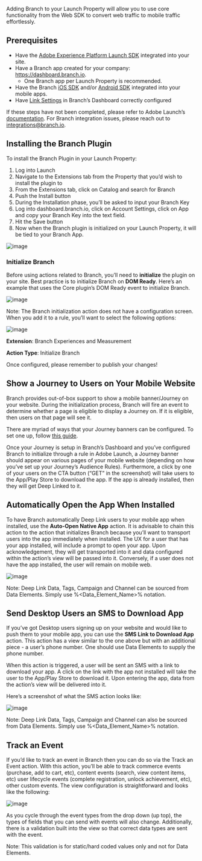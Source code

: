 Adding Branch to your Launch Property will allow you to use core functionality from the Web SDK to convert web traffic to mobile traffic effortlessly.

## Prerequisites

- Have the [Adobe Experience Platform Launch SDK](https://docs.adobelaunch.com/) integrated into your site.
- Have a Branch app created for your company: https://dashboard.branch.io.
	- One Branch app per Launch Property is recommended.
- Have the Branch [iOS SDK](/pages/apps/ios) and/or [Android SDK](/pages/apps/android) integrated into your mobile apps.
- Have [Link Settings](https://dashboard.branch.io/link-settings) in Branch’s Dashboard correctly configured

If these steps have not been completed, please refer to Adobe Launch’s [documentation](https://developer.adobelaunch.com/). For Branch integration issues, please reach out to integrations@branch.io.

## Installing the Branch Plugin

To install the Branch Plugin in your Launch Property:

1. Log into Launch
2. Navigate to the Extensions tab from the Property that you’d wish to install the plugin to
3. From the Extensions tab, click on Catalog and search for Branch
4. Push the Install button
5. During the Installation phase, you’ll be asked to input your Branch Key
6. Log into dashboard.branch.io, click on Account Settings, click on App and copy your Branch Key into the text field.
7. Hit the Save button
8. Now when the Branch plugin is initialized on your Launch Property, it will be tied to your Branch App.

![image](/img/pages/apps/adobe-launch-web-plugin/adobe-launch-web1.png)

### Initialize Branch

Before using actions related to Branch, you’ll need to **initialize** the plugin on your site. Best practice is to initialize Branch on **DOM Ready**. Here’s an example that uses the Core plugin’s DOM Ready event to initialize Branch.

![image](/img/pages/apps/adobe-launch-web-plugin/adobe-launch-web2.png)

Note: The Branch initialization action does not have a configuration screen. When you add it to a rule, you’ll want to select the following options:

![image](/img/pages/apps/adobe-launch-web-plugin/adobe-launch-web3.png)

**Extension**: Branch Experiences and Measurement

**Action Type**: Initialize Branch

Once configured, please remember to publish your changes!

## Show a Journey to Users on Your Mobile Website

Branch provides out-of-box support to show a mobile banner/Journey on your website. During the initialization process, Branch will fire an event to determine whether a page is eligible to display a Journey on. If it is eligible, then users on that page will see it.

There are myriad of ways that your Journey banners can be configured. To set one up, follow [this guide](https://docs.branch.io/pages/web/journeys/#create-journey-banner-or-interstitial).

Once your Journey is setup in Branch’s Dashboard and you’ve configured Branch to initialize through a rule in Adobe Launch, a Journey banner should appear on various pages of your mobile website (depending on how you’ve set up your Journey’s Audience Rules). Furthermore, a click by one of your users on the CTA button (“GET” in the screenshot) will take users to the App/Play Store to download the app. If the app is already installed, then they will get Deep Linked to it.

## Automatically Open the App When Installed

To have Branch automatically Deep Link users to your mobile app when installed, use the **Auto-Open Native App** action. It is advisable to chain this action to the action that initializes Branch because you’ll want to transport users into the app immediately when installed. The UX for a user that has your app installed, will include a prompt to open your app. Upon acknowledgement, they will get transported into it and data configured within the action’s view will be passed into it. Conversely, if a user does not have the app installed, the user will remain on mobile web.

![image](/img/pages/apps/adobe-launch-web-plugin/adobe-launch-web4.png)

Note: Deep Link Data, Tags, Campaign and Channel can be sourced from Data Elements. Simply use %<Data_Element_Name>% notation.

## Send Desktop Users an SMS to Download App

If you’ve got Desktop users signing up on your website and would like to push them to your mobile app, you can use the **SMS Link to Download App** action. This action has a view similar to the one above but with an additional piece - a user’s phone number. One should use Data Elements to supply the phone number.

When this action is triggered, a user will be sent an SMS with a link to download your app. A click on the link with the app not installed will take the user to the App/Play Store to download it. Upon entering the app, data from the action’s view will be delivered into it.

Here’s a screenshot of what the SMS action looks like:

![image](/img/pages/apps/adobe-launch-web-plugin/adobe-launch-web5.png)

Note: Deep Link Data, Tags, Campaign and Channel can also be sourced from Data Elements. Simply use %<Data_Element_Name>% notation.

## Track an Event

If you’d like to track an event in Branch then you can do so via the Track an Event action. With this action, you’ll be able to track commerce events (purchase, add to cart, etc), content events (search, view content items, etc) user lifecycle events (complete registration, unlock achievement, etc), other custom events. The view configuration is straightforward and looks like the following:

![image](/img/pages/apps/adobe-launch-web-plugin/adobe-launch-web6.png)

As you cycle through the event types from the drop down (up top), the types of fields that you can send with events will also change. Additionally, there is a validation built into the view so that correct data types are sent with the event.

Note: This validation is for static/hard coded values only and not for Data Elements.
